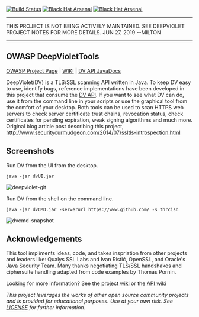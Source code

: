 [![Build Status](https://travis-ci.org/spoofzu/DeepVioletTools.svg?branch=master)](https://travis-ci.org/spoofzu/DeepVioletTools)
[![Black Hat Arsenal](https://github.com/toolswatch/badges/blob/master/arsenal/europe/2016.svg)](http://www.blackhat.com/eu-16/arsenal.html#milton-smith)
[![Black Hat Arsenal](https://github.com/toolswatch/badges/blob/master/arsenal/usa/2018.svg)](https://www.blackhat.com/us-18/arsenal/schedule/index.html#deepviolet-ssltls-scanning-api-38-tools-10724)

*********************************************************************
THIS PROJECT IS NOT BEING ACTIVELY MAINTAINED.  SEE DEEPVIOLET 
PROJECT NOTES FOR MORE DETAILS.  JUN 27, 2019 --MILTON                                             
*********************************************************************

## OWASP DeepVioletTools

[OWASP Project Page](https://www.owasp.org/index.php/OWASP_DeepViolet_TLS/SSL_Scanner) | 
[WIKI](https://github.com/spoofzu/DeepVioletTools/wiki) | 
[DV API JavaDocs](https://github.com/spoofzu/DeepViolet/wiki/Hardhats)

DeepViolet(DV) is a TLS/SSL scanning API written in Java. To keep DV easy to use, identify bugs, reference implementations have been developed in this project that consume the [DV API](https://github.com/spoofzu/DeepViolet/). If you want to see what DV can do, use it from the command line in your scripts or use the graphical tool from the comfort of your desktop. Both tools can be used to scan HTTPS web servers to check server certificate trust chains, revocation status, check certificates for pending expiration, weak signing algorithms and much more.  Original blog article post describing this project, http://www.securitycurmudgeon.com/2014/07/ssltls-introspection.html

## Screenshots

Run DV from the UI from the desktop.

```
java -jar dvUI.jar
```
![deepviolet-git](https://cloud.githubusercontent.com/assets/8450615/14919921/e04f22c4-0ddf-11e6-9d16-2b15e1a57c37.jpg)

Run DV from the shell on the command line.

```
java -jar dvCMD.jar -serverurl https://www.github.com/ -s thrcisn
```

![dvcmd-snapshot](https://cloud.githubusercontent.com/assets/8450615/15344407/8209d2ba-1c5b-11e6-9321-3397ba35359d.png)

## Acknowledgements
This tool impliments ideas, code, and takes inspriation from other projects and leaders like: Qualys SSL Labs and Ivan Ristić, OpenSSL, and Oracle's Java Security Team.  Many thanks negotiating TLS/SSL handshakes and ciphersuite handling adapted from code examples by Thomas Pornin.

Looking for more information?  See the [project wiki](https://github.com/spoofzu/DeepVioletTools/wiki) or the [API wiki](https://github.com/spoofzu/DeepViolet/wiki)

<i>This project leverages the works of other open source community projects and is provided for educational purposes.  Use at your own risk.  See [LICENSE](https://github.com/spoofzu/DeepViolet/blob/master/LICENSE) for further information.</i>
